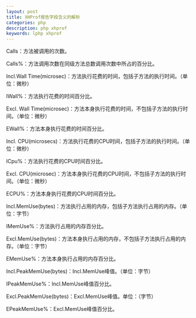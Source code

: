 ```yaml
---
layout: post
title: XHProf报告字段含义的解析
categories: php
description: php xhprof
keywords: lphp xhprof
---
```


Calls：方法被调用的次数。

Calls%：方法调用次数在同级方法总数调用次数中所占的百分比。

Incl.Wall Time(microsec)：方法执行花费的时间，包括子方法的执行时间。（单位：微秒）

IWall%：方法执行花费的时间百分比。

Excl. Wall Time(microsec)：方法本身执行花费的时间，不包括子方法的执行时间。（单位：微秒）

EWall%：方法本身执行花费的时间百分比。

Incl. CPU(microsecs)：方法执行花费的CPU时间，包括子方法的执行时间。（单位：微秒）

ICpu%：方法执行花费的CPU时间百分比。

Excl. CPU(microsec)：方法本身执行花费的CPU时间，不包括子方法的执行时间。（单位：微秒）

ECPU%：方法本身执行花费的CPU时间百分比。

Incl.MemUse(bytes)：方法执行占用的内存，包括子方法执行占用的内存。（单位：字节）

IMemUse%：方法执行占用的内存百分比。

Excl.MemUse(bytes)：方法本身执行占用的内存，不包括子方法执行占用的内存。（单位：字节）

EMemUse%：方法本身执行占用的内存百分比。

Incl.PeakMemUse(bytes)：Incl.MemUse峰值。（单位：字节）

IPeakMemUse%：Incl.MemUse峰值百分比。

Excl.PeakMemUse(bytes)：Excl.MemUse峰值。单位：（字节）

EPeakMemUse%：Excl.MemUse峰值百分比。
